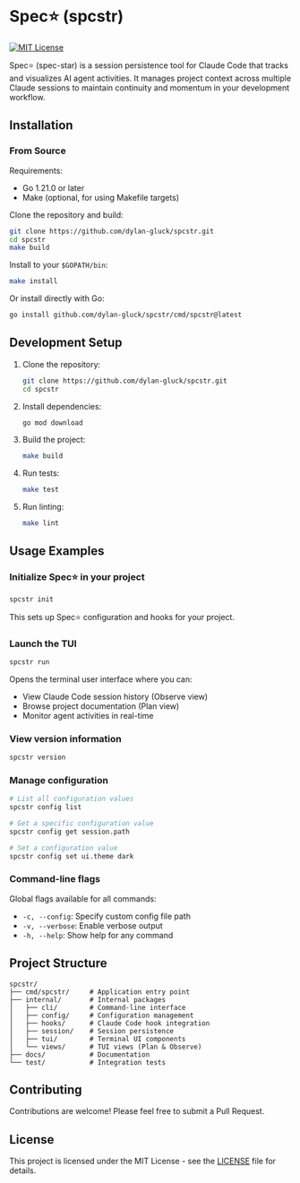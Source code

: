 # Spec⭐️ (spcstr)

[![MIT License](https://img.shields.io/badge/License-MIT-blue.svg)](LICENSE)

Spec⭐️ (spec-star) is a session persistence tool for Claude Code that tracks and visualizes AI agent activities. It manages project context across multiple Claude sessions to maintain continuity and momentum in your development workflow.

## Installation

### From Source

Requirements:
- Go 1.21.0 or later
- Make (optional, for using Makefile targets)

Clone the repository and build:

```bash
git clone https://github.com/dylan-gluck/spcstr.git
cd spcstr
make build
```

Install to your `$GOPATH/bin`:

```bash
make install
```

Or install directly with Go:

```bash
go install github.com/dylan-gluck/spcstr/cmd/spcstr@latest
```

## Development Setup

1. Clone the repository:
   ```bash
   git clone https://github.com/dylan-gluck/spcstr.git
   cd spcstr
   ```

2. Install dependencies:
   ```bash
   go mod download
   ```

3. Build the project:
   ```bash
   make build
   ```

4. Run tests:
   ```bash
   make test
   ```

5. Run linting:
   ```bash
   make lint
   ```

## Usage Examples

### Initialize Spec⭐️ in your project

```bash
spcstr init
```

This sets up Spec⭐️ configuration and hooks for your project.

### Launch the TUI

```bash
spcstr run
```

Opens the terminal user interface where you can:
- View Claude Code session history (Observe view)
- Browse project documentation (Plan view)
- Monitor agent activities in real-time

### View version information

```bash
spcstr version
```

### Manage configuration

```bash
# List all configuration values
spcstr config list

# Get a specific configuration value
spcstr config get session.path

# Set a configuration value
spcstr config set ui.theme dark
```

### Command-line flags

Global flags available for all commands:
- `-c, --config`: Specify custom config file path
- `-v, --verbose`: Enable verbose output
- `-h, --help`: Show help for any command

## Project Structure

```
spcstr/
├── cmd/spcstr/     # Application entry point
├── internal/       # Internal packages
│   ├── cli/        # Command-line interface
│   ├── config/     # Configuration management
│   ├── hooks/      # Claude Code hook integration
│   ├── session/    # Session persistence
│   ├── tui/        # Terminal UI components
│   └── views/      # TUI views (Plan & Observe)
├── docs/           # Documentation
└── test/           # Integration tests
```

## Contributing

Contributions are welcome! Please feel free to submit a Pull Request.

## License

This project is licensed under the MIT License - see the [LICENSE](LICENSE) file for details.
